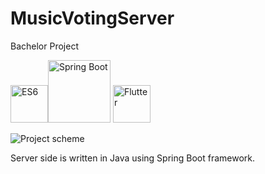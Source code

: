 # MusicVotingServer
Bachelor Project

<img src="https://www.mkwd.net/wp-content/uploads/2019/11/ES6.jpg" alt="ES6" width="60"><img src="https://www.dariawan.com/media/images/tech-spring-boot.width-1024.png" alt="Spring Boot" width="100">
<img src="https://miro.medium.com/max/700/1*TkNd1PwwwdBi9Z3kdG5Hng.png" alt="Flutter" width="60">

![Project scheme](https://i.ibb.co/VByqpqB/info.jpg)

Server side is written in Java using Spring Boot framework.
